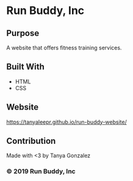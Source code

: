 # Run Buddy, Inc

## Purpose
A website that offers fitness training services.

## Built With
* HTML
* CSS

## Website
https://tanyaleepr.github.io/run-buddy-website/

## Contribution
Made with <3 by Tanya Gonzalez

### © 2019 Run Buddy, Inc
